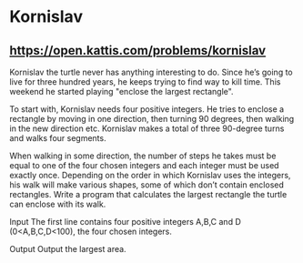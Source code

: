 # Kornislav
## https://open.kattis.com/problems/kornislav
Kornislav the turtle never has anything interesting to do. Since he’s going to live for three hundred years, he keeps trying to find way to kill time. This weekend he started playing "enclose the largest rectangle".

To start with, Kornislav needs four positive integers. He tries to enclose a rectangle by moving in one direction, then turning 90 degrees, then walking in the new direction etc. Kornislav makes a total of three 90-degree turns and walks four segments.

When walking in some direction, the number of steps he takes must be equal to one of the four chosen integers and each integer must be used exactly once. Depending on the order in which Kornislav uses the integers, his walk will make various shapes, some of which don’t contain enclosed rectangles. Write a program that calculates the largest rectangle the turtle can enclose with its walk.

Input
The first line contains four positive integers A,B,C and D (0<A,B,C,D<100), the four chosen integers.

Output
Output the largest area.